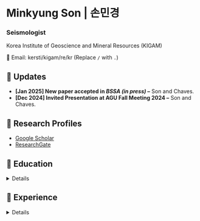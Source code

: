 # Minkyung Son | 손민경
### Seismologist  
Korea Institute of Geoscience and Mineral Resources (KIGAM)  

📧 Email: kersti/kigam/re/kr (Replace `/` with `.`)  

## 🔹 Updates
- **[Jan 2025] New paper accepted in *BSSA (in press)* –** Son and Chaves.  
- **[Dec 2024] Invited Presentation at AGU Fall Meeting 2024 –** Son and Chaves.

## 🔹 Research Profiles
- [Google Scholar](https://scholar.google.com/citations?user=3ssY-5gAAAAJ&hl=en)
- [ResearchGate](https://www.researchgate.net/profile/Minkyung-Son?ev=hdr_xprf)

## 🔹 Education

<details>

  - **Ph.D. in Geophysics**, Seoul National University, Aug 2016  
  - **M.S. in Geophysics**, Seoul National University, Feb 2011  
  - **B.S. in Energy Resources Engineering**, Seoul National University, Feb 2009  
  - **Exchange Student**, Osaka University, Apr – Aug 2008  

</details>

## 🔹 Experience

<details>

  - **Principal Researcher**, Korea Institute of Geoscience and Mineral Resources (KIGAM), Jan 2025 – Present  
  - **Senior Researcher**, KIGAM, Jan 2017 – Dec 2024 *(including parental leave: May 2017 – Aug 2018, Sep 2021 – Apr 2022)*  
  - **Researcher**, KIGAM, Dec 2010 – Dec 2016  

</details>
